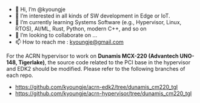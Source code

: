 - 👋 Hi, I’m @kyoungje
- 👀 I’m interested in all kinds of SW development in Edge or IoT.
- 🌱 I’m currently learning Systems Software (e.g., Hypervisor, Linux, RTOS), AI/ML, Rust, Python, modern C++, and so on
- 💞️ I’m looking to collaborate on ...
- 📫 How to reach me : kyoungje@gmail.com

For the ACRN hypervisor to work on **Dunamis MCX-220 (Advantech UNO-148, Tigerlake)**, the source code related to the PCI base in the hypervisor and EDK2 should be modified.
Please refer to the following branches of each repo.
- https://github.com/kyoungje/acrn-edk2/tree/dunamis_cm220_tgl
- https://github.com/kyoungje/acrn-hypervisor/tree/dunamis_cm220_tgl

<!---
kyoungje/kyoungje is a ✨ special ✨ repository because its `README.md` (this file) appears on your GitHub profile.
You can click the Preview link to take a look at your changes.
--->
